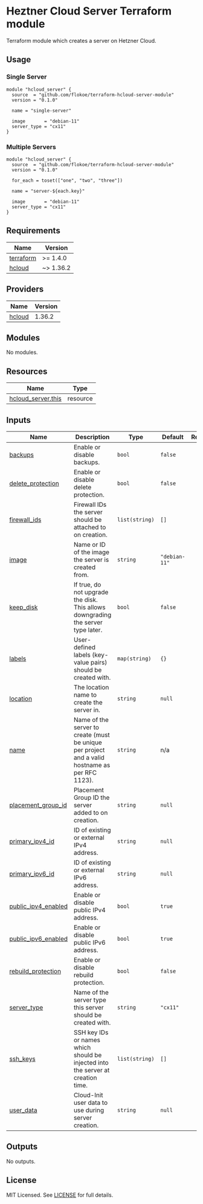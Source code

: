 # Heztner Cloud Server Terraform module

Terraform module which creates a server on Hetzner Cloud.

## Usage

### Single Server

```hcl
module "hcloud_server" {
  source  = "github.com/flokoe/terraform-hcloud-server-module"
  version = "0.1.0"

  name = "single-server"

  image       = "debian-11"
  server_type = "cx11"
}
```

### Multiple Servers

```hcl
module "hcloud_server" {
  source  = "github.com/flokoe/terraform-hcloud-server-module"
  version = "0.1.0"

  for_each = toset(["one", "two", "three"])

  name = "server-${each.key}"

  image       = "debian-11"
  server_type = "cx11"
}
```

<!-- ## Examples -->

<!-- ## Notes -->

<!-- BEGINNING OF PRE-COMMIT-TERRAFORM DOCS HOOK -->
## Requirements

| Name | Version |
|------|---------|
| <a name="requirement_terraform"></a> [terraform](#requirement\_terraform) | >= 1.4.0 |
| <a name="requirement_hcloud"></a> [hcloud](#requirement\_hcloud) | ~> 1.36.2 |

## Providers

| Name | Version |
|------|---------|
| <a name="provider_hcloud"></a> [hcloud](#provider\_hcloud) | 1.36.2 |

## Modules

No modules.

## Resources

| Name | Type |
|------|------|
| [hcloud_server.this](https://registry.terraform.io/providers/hetznercloud/hcloud/latest/docs/resources/server) | resource |

## Inputs

| Name | Description | Type | Default | Required |
|------|-------------|------|---------|:--------:|
| <a name="input_backups"></a> [backups](#input\_backups) | Enable or disable backups. | `bool` | `false` | no |
| <a name="input_delete_protection"></a> [delete\_protection](#input\_delete\_protection) | Enable or disable delete protection. | `bool` | `false` | no |
| <a name="input_firewall_ids"></a> [firewall\_ids](#input\_firewall\_ids) | Firewall IDs the server should be attached to on creation. | `list(string)` | `[]` | no |
| <a name="input_image"></a> [image](#input\_image) | Name or ID of the image the server is created from. | `string` | `"debian-11"` | no |
| <a name="input_keep_disk"></a> [keep\_disk](#input\_keep\_disk) | If true, do not upgrade the disk. This allows downgrading the server type later. | `bool` | `false` | no |
| <a name="input_labels"></a> [labels](#input\_labels) | User-defined labels (key-value pairs) should be created with. | `map(string)` | `{}` | no |
| <a name="input_location"></a> [location](#input\_location) | The location name to create the server in. | `string` | `null` | no |
| <a name="input_name"></a> [name](#input\_name) | Name of the server to create (must be unique per project and a valid hostname as per RFC 1123). | `string` | n/a | yes |
| <a name="input_placement_group_id"></a> [placement\_group\_id](#input\_placement\_group\_id) | Placement Group ID the server added to on creation. | `string` | `null` | no |
| <a name="input_primary_ipv4_id"></a> [primary\_ipv4\_id](#input\_primary\_ipv4\_id) | ID of existing or external IPv4 address. | `string` | `null` | no |
| <a name="input_primary_ipv6_id"></a> [primary\_ipv6\_id](#input\_primary\_ipv6\_id) | ID of existing or external IPv6 address. | `string` | `null` | no |
| <a name="input_public_ipv4_enabled"></a> [public\_ipv4\_enabled](#input\_public\_ipv4\_enabled) | Enable or disable public IPv4 address. | `bool` | `true` | no |
| <a name="input_public_ipv6_enabled"></a> [public\_ipv6\_enabled](#input\_public\_ipv6\_enabled) | Enable or disable public IPv6 address. | `bool` | `true` | no |
| <a name="input_rebuild_protection"></a> [rebuild\_protection](#input\_rebuild\_protection) | Enable or disable rebuild protection. | `bool` | `false` | no |
| <a name="input_server_type"></a> [server\_type](#input\_server\_type) | Name of the server type this server should be created with. | `string` | `"cx11"` | no |
| <a name="input_ssh_keys"></a> [ssh\_keys](#input\_ssh\_keys) | SSH key IDs or names which should be injected into the server at creation time. | `list(string)` | `[]` | no |
| <a name="input_user_data"></a> [user\_data](#input\_user\_data) | Cloud-Init user data to use during server creation. | `string` | `null` | no |

## Outputs

No outputs.
<!-- END OF PRE-COMMIT-TERRAFORM DOCS HOOK -->

## License

MIT Licensed. See [LICENSE](https://github.com/flokoe/terraform-hcloud-server-module/blob/main/LICENSE) for full details.
